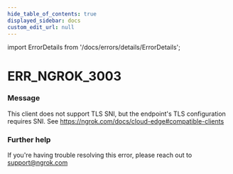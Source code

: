 ```yaml
---
hide_table_of_contents: true
displayed_sidebar: docs
custom_edit_url: null
---
```


import ErrorDetails from '/docs/errors/details/ErrorDetails';

# ERR_NGROK_3003

### Message
This client does not support TLS SNI, but the endpoint's TLS configuration requires SNI. See https://ngrok.com/docs/cloud-edge#compatible-clients

### Further help
If you're having trouble resolving this error, please reach out to [support@ngrok.com](mailto:support@ngrok.com?subject=Help%20with%20ERR_NGROK_3003)

<ErrorDetails error='err_ngrok_3003' />
